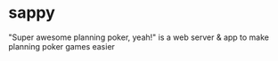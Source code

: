 # sappy
"Super awesome planning poker, yeah!" is a web server &amp; app to make planning poker games easier
